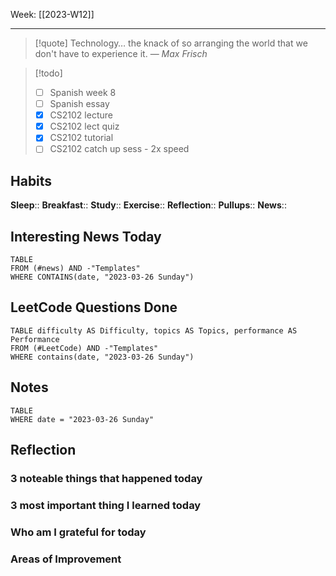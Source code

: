 Week: [[2023-W12]]
- - -
>[!quote]
> Technology… the knack of so arranging the world that we don't have to experience it.
> — <cite>Max Frisch</cite>

>[!todo]
>- [ ] Spanish week 8
>- [ ] Spanish essay
>- [x] CS2102 lecture
>- [x] CS2102 lect quiz
>- [x] CS2102 tutorial
>- [ ] CS2102 catch up sess - 2x speed

## Habits

**Sleep**::
**Breakfast**::
**Study**:: 
**Exercise**:: 
**Reflection**:: 
**Pullups**::
**News**::

## Interesting News Today

```dataview
TABLE 
FROM (#news) AND -"Templates"
WHERE CONTAINS(date, "2023-03-26 Sunday") 
```

## LeetCode Questions Done

```dataview
TABLE difficulty AS Difficulty, topics AS Topics, performance AS Performance
FROM (#LeetCode) AND -"Templates"
WHERE contains(date, "2023-03-26 Sunday") 
```

## Notes

```dataview
TABLE
WHERE date = "2023-03-26 Sunday"
```

## Reflection

### 3 noteable things that happened today

### 3 most important thing I learned today

### Who am I grateful for today

### Areas of Improvement
